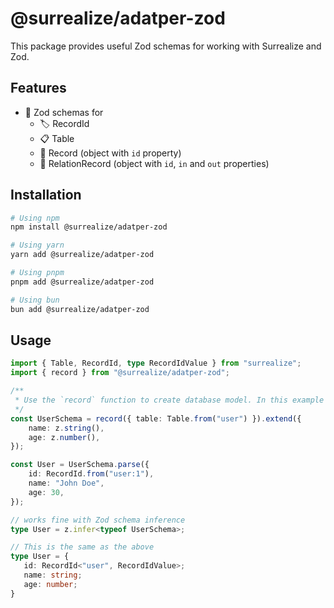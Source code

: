 # @surrealize/adatper-zod

This package provides useful Zod schemas for working with Surrealize and Zod.

## Features

- 🔎 Zod schemas for
  - 🏷️ RecordId
  - 📋 Table
  - 📝 Record (object with `id` property)
  - 🔗 RelationRecord (object with `id`, `in` and `out` properties)

## Installation

```bash
# Using npm
npm install @surrealize/adatper-zod

# Using yarn
yarn add @surrealize/adatper-zod

# Using pnpm
pnpm add @surrealize/adatper-zod

# Using bun
bun add @surrealize/adatper-zod
```

## Usage

```ts
import { Table, RecordId, type RecordIdValue } from "surrealize";
import { record } from "@surrealize/adatper-zod";

/**
 * Use the `record` function to create database model. In this example the schema validates the record id for the table `user`.
 */
const UserSchema = record({ table: Table.from("user") }).extend({
	name: z.string(),
	age: z.number(),
});

const User = UserSchema.parse({
	id: RecordId.from("user:1"),
	name: "John Doe",
	age: 30,
});

// works fine with Zod schema inference
type User = z.infer<typeof UserSchema>;

// This is the same as the above
type User = {
   id: RecordId<"user", RecordIdValue>;
   name: string;
   age: number;
}
```
